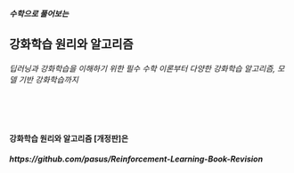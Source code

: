 <h5>수학으로 풀어보는</h5>
<h2>강화학습 원리와 알고리즘</h2>

<h6>딥러닝과 강화학습을 이해하기 위한 필수 수학 이론부터 다양한 강화학습 알고리즘, 모델 기반 강화학습까지</h6>

<br><br>
<h4>강화학습 원리와 알고리즘 [개정판]은 </h4>
<h5> https://github.com/pasus/Reinforcement-Learning-Book-Revision </h5>

